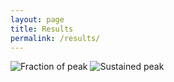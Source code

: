 ```yaml
---
layout: page
title: Results
permalink: /results/
---
```



![Fraction of peak](https://github.com/UoB-HPC/GPU-STREAM/blob/gh-pages/img/heatmap-fraction.jpeg?raw=true)
![Sustained peak](https://github.com/UoB-HPC/GPU-STREAM/blob/gh-pages/img/heatmap-peak.jpeg?raw=true)

